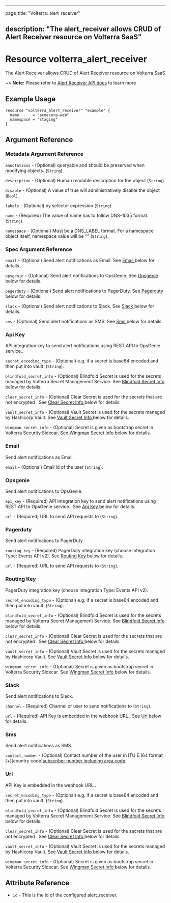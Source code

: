 ---

page_title: "Volterra: alert_receiver"

description: "The alert_receiver allows CRUD of Alert Receiver resource on Volterra SaaS"
-----------------------------------------------------------------------------------------

Resource volterra_alert_receiver
================================

The Alert Receiver allows CRUD of Alert Receiver resource on Volterra SaaS

~> **Note:** Please refer to [Alert Receiver API docs](https://volterra.io/docs/api/alert-receiver) to learn more

Example Usage
-------------

```hcl
resource "volterra_alert_receiver" "example" {
  name      = "acmecorp-web"
  namespace = "staging"
}

```

Argument Reference
------------------

### Metadata Argument Reference

`annotations` - (Optional) queryable and should be preserved when modifying objects. (`String`).

`description` - (Optional) Human readable description for the object (`String`).

`disable` - (Optional) A value of true will administratively disable the object (`Bool`).

`labels` - (Optional) by selector expression (`String`).

`name` - (Required) The value of name has to follow DNS-1035 format. (`String`).

`namespace` - (Optional) Must be a DNS_LABEL format. For a namespace object itself, namespace value will be "" (`String`).

### Spec Argument Reference

`email` - (Optional) Send alert notifications as Email. See [Email ](#email) below for details.

`opsgenie` - (Optional) Send alert notifications to OpsGenie. See [Opsgenie ](#opsgenie) below for details.

`pagerduty` - (Optional) Send alert notifications to PagerDuty. See [Pagerduty ](#pagerduty) below for details.

`slack` - (Optional) Send alert notifications to Slack. See [Slack ](#slack) below for details.

`sms` - (Optional) Send alert notifications as SMS. See [Sms ](#sms) below for details.

### Api Key

API integration key to send alert notifications using REST API to OpsGenie service..

`secret_encoding_type` - (Optional) e.g. if a secret is base64 encoded and then put into vault. (`String`).

`blindfold_secret_info` - (Optional) Blindfold Secret is used for the secrets managed by Volterra Secret Management Service. See [Blindfold Secret Info ](#blindfold-secret-info) below for details.

`clear_secret_info` - (Optional) Clear Secret is used for the secrets that are not encrypted . See [Clear Secret Info ](#clear-secret-info) below for details.

`vault_secret_info` - (Optional) Vault Secret is used for the secrets managed by Hashicorp Vault. See [Vault Secret Info ](#vault-secret-info) below for details.

`wingman_secret_info` - (Optional) Secret is given as bootstrap secret in Volterra Security Sidecar. See [Wingman Secret Info ](#wingman-secret-info) below for details.

### Email

Send alert notifications as Email.

`email` - (Optional) Email id of the user (`String`).

### Opsgenie

Send alert notifications to OpsGenie.

`api_key` - (Required) API integration key to send alert notifications using REST API to OpsGenie service.. See [Api Key ](#api-key) below for details.

`url` - (Required) URL to send API requests to (`String`).

### Pagerduty

Send alert notifications to PagerDuty.

`routing_key` - (Required) PagerDuty integration key (choose Integration Type: Events API v2). See [Routing Key ](#routing-key) below for details.

`url` - (Required) URL to send API requests to (`String`).

### Routing Key

PagerDuty integration key (choose Integration Type: Events API v2).

`secret_encoding_type` - (Optional) e.g. if a secret is base64 encoded and then put into vault. (`String`).

`blindfold_secret_info` - (Optional) Blindfold Secret is used for the secrets managed by Volterra Secret Management Service. See [Blindfold Secret Info ](#blindfold-secret-info) below for details.

`clear_secret_info` - (Optional) Clear Secret is used for the secrets that are not encrypted . See [Clear Secret Info ](#clear-secret-info) below for details.

`vault_secret_info` - (Optional) Vault Secret is used for the secrets managed by Hashicorp Vault. See [Vault Secret Info ](#vault-secret-info) below for details.

`wingman_secret_info` - (Optional) Secret is given as bootstrap secret in Volterra Security Sidecar. See [Wingman Secret Info ](#wingman-secret-info) below for details.

### Slack

Send alert notifications to Slack.

`channel` - (Required) Channel or user to send notifications to (`String`).

`url` - (Required) API Key is embedded in the webhook URL.. See [Url ](#url) below for details.

### Sms

Send alert notifications as SMS.

`contact_number` - (Optional) Contact number of the user in ITU E.164 format [+][country code][subscriber number including area code](`String`).

### Url

API Key is embedded in the webhook URL..

`secret_encoding_type` - (Optional) e.g. if a secret is base64 encoded and then put into vault. (`String`).

`blindfold_secret_info` - (Optional) Blindfold Secret is used for the secrets managed by Volterra Secret Management Service. See [Blindfold Secret Info ](#blindfold-secret-info) below for details.

`clear_secret_info` - (Optional) Clear Secret is used for the secrets that are not encrypted . See [Clear Secret Info ](#clear-secret-info) below for details.

`vault_secret_info` - (Optional) Vault Secret is used for the secrets managed by Hashicorp Vault. See [Vault Secret Info ](#vault-secret-info) below for details.

`wingman_secret_info` - (Optional) Secret is given as bootstrap secret in Volterra Security Sidecar. See [Wingman Secret Info ](#wingman-secret-info) below for details.

Attribute Reference
-------------------

-	`id` - This is the id of the configured alert_receiver.
